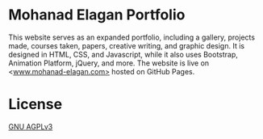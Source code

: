 # Mohanad Elagan Portfolio
This website serves as an expanded portfolio, including a gallery, projects made, courses taken, papers, creative writing, and graphic design. It is designed in HTML, CSS, and Javascript, while it also uses Bootstrap, Animation Platform, jQuery, and more. The website is live on <www.mohanad-elagan.com> hosted on GitHub Pages.

# License
[GNU AGPLv3](https://choosealicense.com/licenses/agpl-3.0/)
